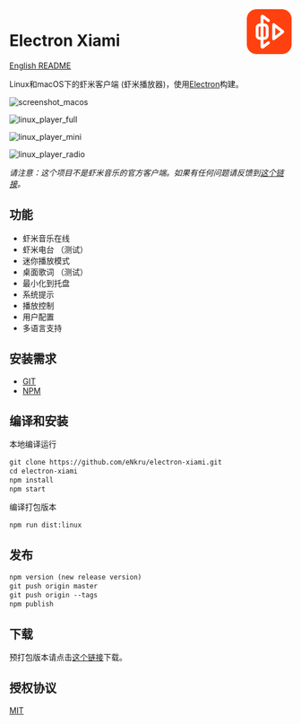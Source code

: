 <img src="build/icons/128x128.png" alt="logo" height="80" align="right" />

# Electron Xiami

[English README](README.en.md)

Linux和macOS下的虾米客户端 (虾米播放器)，使用[Electron](https://electron.atom.io)构建。

![screenshot_macos](https://user-images.githubusercontent.com/13460738/34644583-38a2a2b6-f39e-11e7-8831-e21475427ccb.jpg)

![linux_player_full](https://user-images.githubusercontent.com/13460738/38477881-769de2b6-3c09-11e8-8c75-75a13da42df2.png)

![linux_player_mini](https://user-images.githubusercontent.com/13460738/38477883-79400990-3c09-11e8-804f-b2e7bdd262fc.png)

![linux_player_radio](https://user-images.githubusercontent.com/13460738/38477885-7bd5355e-3c09-11e8-93a5-794250b5ceb9.png)

*请注意：这个项目不是虾米音乐的官方客户端。如果有任何问题请反馈到[这个链接](https://github.com/eNkru/electron-xiami/issues)。*

## 功能
* 虾米音乐在线
* 虾米电台 （测试）
* 迷你播放模式
* 桌面歌词 （测试）
* 最小化到托盘
* 系统提示
* 播放控制
* 用户配置
* 多语言支持

## 安装需求
* [GIT](https://git-scm.com/)
* [NPM](https://www.npmjs.com/)

## 编译和安装
本地编译运行
```
git clone https://github.com/eNkru/electron-xiami.git
cd electron-xiami
npm install
npm start
```
编译打包版本
```
npm run dist:linux
```

## 发布
```
npm version (new release version)
git push origin master
git push origin --tags
npm publish
```

## 下载
预打包版本请点击[这个链接](https://github.com/eNkru/electron-xiami/releases)下载。

## 授权协议
[MIT](https://github.com/eNkru/electron-xiami/blob/master/LICENSE)
